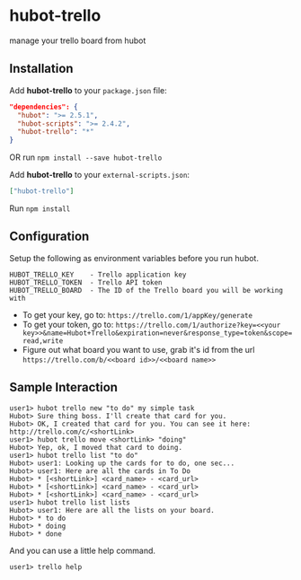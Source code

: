 hubot-trello
============

manage your trello board from hubot


## Installation

Add **hubot-trello** to your `package.json` file:

```json
"dependencies": {
  "hubot": ">= 2.5.1",
  "hubot-scripts": ">= 2.4.2",
  "hubot-trello": "*"
}
```

OR run `npm install --save hubot-trello`

Add **hubot-trello** to your `external-scripts.json`:

```json
["hubot-trello"]
```

Run `npm install`


## Configuration

Setup the following as environment variables before you run hubot.

```
HUBOT_TRELLO_KEY    - Trello application key
HUBOT_TRELLO_TOKEN  - Trello API token
HUBOT_TRELLO_BOARD  - The ID of the Trello board you will be working with
```

- To get your key, go to: `https://trello.com/1/appKey/generate`
- To get your token, go to: `https://trello.com/1/authorize?key=<<your key>>&name=Hubot+Trello&expiration=never&response_type=token&scope=read,write`
- Figure out what board you want to use, grab it's id from the url `https://trello.com/b/<<board id>>/<<board name>>`


## Sample Interaction

```
user1> hubot trello new "to do" my simple task
Hubot> Sure thing boss. I'll create that card for you.
Hubot> OK, I created that card for you. You can see it here: http://trello.com/c/<shortLink>
user1> hubot trello move <shortLink> "doing"
Hubot> Yep, ok, I moved that card to doing.
user1> hubot trello list "to do"
Hubot> user1: Looking up the cards for to do, one sec...
Hubot> user1: Here are all the cards in To Do
Hubot> * [<shortLink>] <card_name> - <card_url>
Hubot> * [<shortLink>] <card_name> - <card_url>
Hubot> * [<shortLink>] <card_name> - <card_url>
user1> hubot trello list lists
Hubot> user1: Here are all the lists on your board.
Hubot> * to do
Hubot> * doing
Hubot> * done
```

And you can use a little help command.

```
user1> trello help
```

